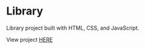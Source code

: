 # Library

Library project built with HTML, CSS, and JavaScript.

View project [HERE](https://dilekbaykara.github.io/library/)
